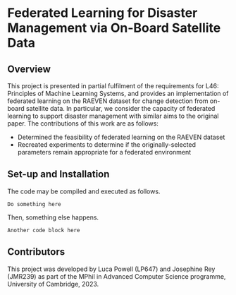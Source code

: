 # Federated Learning for Disaster Management via On-Board Satellite Data 

## Overview
This project is presented in partial fulfilment of the requirements for L46: Principles of Machine Learning Systems, and provides an implementation of federated learning on the RAEVEN dataset for change detection from on-board satellite data. In particular, we consider the capacity of federated learning to support disaster management with similar aims to the original paper. The contributions of this work are as follows:

- Determined the feasibility of federated learning on the RAEVEN dataset
- Recreated experiments to determine if the originally-selected parameters remain appropriate for a federated environment

## Set-up and Installation
The code may be compiled and executed as follows. 

`Do something here`

Then, something else happens. 

`Another code block here`


## Contributors
This project was developed by Luca Powell (LP647) and Josephine Rey (JMR239) as part of the MPhil in Advanced Computer Science programme, University of Cambridge, 2023. 


